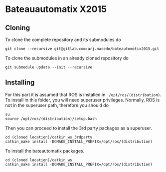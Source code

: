 # Bateauautomatix X2015

## Cloning

To clone the complete repository and its submodules do
```
git clone --recursive git@gitlab.com:arj.macedo/bateautomotix2015.git
```

To clone the submodules in an already cloned repository do
```
git submodule update --init --recursive
```

## Installing

For this part it is assumed that ROS is installed in ` /opt/ros/(distribution)`. To install in this folder, you will need superuser privileges. Normally, ROS is not in the superuser path, therefore you should do
```
su
source /opt/ros/(distribution)/setup.bash
```
Then you can proceed to install the 3rd party packages as a superuser.
```
cd (cloned location)/catkin_ws_3rdparty
catkin_make install -DCMAKE_INSTALL_PREFIX=/opt/ros/(distribution)
```

To install the bateautomatix packages.

```
cd (cloned location)/catkin_ws
catkin_make install -DCMAKE_INSTALL_PREFIX=/opt/ros/(distribution)
```
